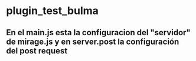 # plugin_test_bulma

## En el main.js esta la configuracion del "servidor" de mirage.js y en server.post la configuración del post request
